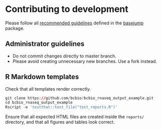 # Contributing to development

Please follow all [recommended guidelines](https://basejump.acidgenomics.com/CONTRIBUTING.html) defined in the [basejump](https://basejump.acidgenomics.com/) package.

## Administrator guidelines

- Do not commit changes directly to master branch.
- Please avoid creating unnecessary new branches. Use a fork instead.

## R Markdown templates

Check that all templates render correctly.

```r
git clone https://github.com/bcbio/bcbio_rnaseq_output_example.git
cd bcbio_rnaseq_output_example
Rscript -e 'testthat::test_file("test_reports.R")'
```

Ensure that all expected HTML files are created inside the `reports/` directory, and that all figures and tables look correct.

